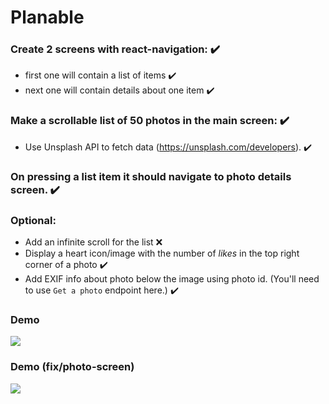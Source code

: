 # Planable

### Create 2 screens with react-navigation: ✔️

- first one will contain a list of items ✔️
- next one will contain details about one item ✔️

### Make a scrollable list of 50 photos in the main screen: ✔️
- Use Unsplash API to fetch data (https://unsplash.com/developers). ✔️

### On pressing a list item it should navigate to photo details screen. ✔️

### Optional:

- Add an infinite scroll for the list ❌
- Display a heart icon/image with the number of *likes* in the top right corner of a photo ✔️
- Add EXIF info about photo below the image using photo id. (You'll need to use `Get a photo` endpoint here.) ✔️


### Demo
![](./src/assets/demo.gif)
### Demo (fix/photo-screen)
![](./src/assets/demo2.gif)

